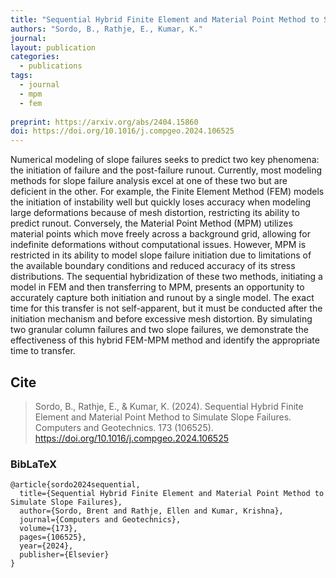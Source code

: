 ```yaml
---
title: "Sequential Hybrid Finite Element and Material Point Method to Simulate Slope Failures"
authors: "Sordo, B., Rathje, E., Kumar, K."
journal: 
layout: publication
categories: 
  - publications
tags:
  - journal
  - mpm
  - fem
  
preprint: https://arxiv.org/abs/2404.15860
doi: https://doi.org/10.1016/j.compgeo.2024.106525
---
```


Numerical modeling of slope failures seeks to predict two key phenomena: the initiation of failure and the post-failure runout. Currently, most modeling methods for slope failure analysis excel at one of these two but are deficient in the other. For example, the Finite Element Method (FEM) models the initiation of instability well but quickly loses accuracy when modeling large deformations because of mesh distortion, restricting its ability to predict runout. Conversely, the Material Point Method (MPM) utilizes material points which move freely across a background grid, allowing for indefinite deformations without computational issues. However, MPM is restricted in its ability to model slope failure initiation due to limitations of the available boundary conditions and reduced accuracy of its stress distributions. The sequential hybridization of these two methods, initiating a model in FEM and then transferring to MPM, presents an opportunity to accurately capture both initiation and runout by a single model. The exact time for this transfer is not self-apparent, but it must be conducted after the initiation mechanism and before excessive mesh distortion. By simulating two granular column failures and two slope failures, we demonstrate the effectiveness of this hybrid FEM-MPM method and identify the appropriate time to transfer.


## Cite

> Sordo, B., Rathje, E., & Kumar, K. (2024). Sequential Hybrid Finite Element and Material Point Method to Simulate Slope Failures. Computers and Geotechnics. 173 (106525). https://doi.org/10.1016/j.compgeo.2024.106525

### BibLaTeX

```BibLaTeX
@article{sordo2024sequential,
  title={Sequential Hybrid Finite Element and Material Point Method to Simulate Slope Failures},
  author={Sordo, Brent and Rathje, Ellen and Kumar, Krishna},
  journal={Computers and Geotechnics},
  volume={173},
  pages={106525},
  year={2024},
  publisher={Elsevier}
}
```